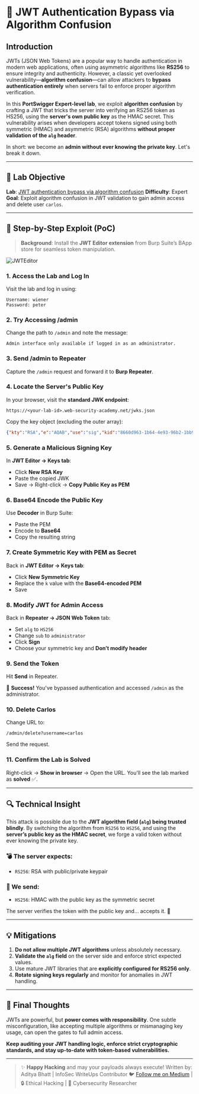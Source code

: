 # 🔐 JWT Authentication Bypass via Algorithm Confusion

## Introduction

JWTs (JSON Web Tokens) are a popular way to handle authentication in modern web applications, often using asymmetric algorithms like **RS256** to ensure integrity and authenticity. However, a classic yet overlooked vulnerability—**algorithm confusion**—can allow attackers to **bypass authentication entirely** when servers fail to enforce proper algorithm verification.

In this **PortSwigger Expert-level lab**, we exploit **algorithm confusion** by crafting a JWT that tricks the server into verifying an RS256 token as HS256, using the **server's own public key** as the HMAC secret. This vulnerability arises when developers accept tokens signed using both symmetric (HMAC) and asymmetric (RSA) algorithms **without proper validation of the `alg` header**.

In short: we become an **admin without ever knowing the private key**. Let's break it down.

---

## 🎯 Lab Objective

**Lab**: [JWT authentication bypass via algorithm confusion](https://portswigger.net/web-security/jwt/lab-jwt-authentication-bypass-via-kid-header-path-traversal)
**Difficulty**: Expert
**Goal**: Exploit algorithm confusion in JWT validation to gain admin access and delete user `carlos`.

---

## 🧪 Step-by-Step Exploit (PoC)

> **Background**: Install the **JWT Editor extension** from Burp Suite’s BApp store for seamless token manipulation.

![JWTEditor](https://github.com/user-attachments/assets/1d3474f0-4947-46a4-b37e-a4e02ed49909) <br/>

### 1. Access the Lab and Log In

Visit the lab and log in using:

```
Username: wiener  
Password: peter
```

### 2. Try Accessing /admin

Change the path to `/admin` and note the message:

```
Admin interface only available if logged in as an administrator.
```

### 3. Send /admin to Repeater

Capture the `/admin` request and forward it to **Burp Repeater**.

### 4. Locate the Server's Public Key

In your browser, visit the **standard JWK endpoint**:

```
https://<your-lab-id>.web-security-academy.net/jwks.json
```

Copy the key object (excluding the outer array):

```json
{"kty":"RSA","e":"AQAB","use":"sig","kid":"8660d963-1b64-4e93-96b2-1bb9fb258620","alg":"RS256","n":"rM3x..."}
```

### 5. Generate a Malicious Signing Key

In **JWT Editor → Keys tab**:

* Click **New RSA Key**
* Paste the copied JWK
* Save → Right-click → **Copy Public Key as PEM**

### 6. Base64 Encode the Public Key

Use **Decoder** in Burp Suite:

* Paste the PEM
* Encode to **Base64**
* Copy the resulting string

### 7. Create Symmetric Key with PEM as Secret

Back in **JWT Editor → Keys tab**:

* Click **New Symmetric Key**
* Replace the `k` value with the **Base64-encoded PEM**
* Save

### 8. Modify JWT for Admin Access

Back in **Repeater → JSON Web Token** tab:

* Set `alg` to `HS256`
* Change `sub` to `administrator`
* Click **Sign**
* Choose your symmetric key and **Don’t modify header**

### 9. Send the Token

Hit **Send** in Repeater.

🎉 **Success!** You've bypassed authentication and accessed `/admin` as the administrator.

### 10. Delete Carlos

Change URL to:

```
/admin/delete?username=carlos
```

Send the request.

### 11. Confirm the Lab is Solved

Right-click → **Show in browser** → Open the URL.
You’ll see the lab marked as **solved** ✅.

---

## 🔍 Technical Insight

This attack is possible due to the **JWT algorithm field (`alg`) being trusted blindly**. By switching the algorithm from `RS256` to `HS256`, and using the **server’s public key as the HMAC secret**, we forge a valid token without ever knowing the private key.

### 💣 The server expects:

* `RS256`: RSA with public/private keypair

### 🚨 We send:

* `HS256`: HMAC with the public key as the symmetric secret

The server verifies the token with the public key and... accepts it. 🤯

---

## 💡 Mitigations

1. **Do not allow multiple JWT algorithms** unless absolutely necessary.
2. **Validate the `alg` field** on the server side and enforce strict expected values.
3. Use mature JWT libraries that are **explicitly configured for RS256 only**.
4. **Rotate signing keys regularly** and monitor for anomalies in JWT handling.

---

## 🤝 Final Thoughts

JWTs are powerful, but **power comes with responsibility**. One subtle misconfiguration, like accepting multiple algorithms or mismanaging key usage, can open the gates to full admin access.

**Keep auditing your JWT handling logic, enforce strict cryptographic standards, and stay up-to-date with token-based vulnerabilities.**

---

> ✨ **Happy Hacking** and may your payloads always execute!
> Written by: Aditya Bhatt | InfoSec WriteUps Contributor
> 🐦 [Follow me on Medium](https://medium.com/@yourhandle) | 🔒 Ethical Hacking | 🧠 Cybersecurity Researcher
